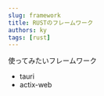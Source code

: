```yaml
---
slug: framework
title: RUSTのフレームワーク
authors: ky
tags: [rust]
---
```


使ってみたいフレームワーク

- tauri
- actix-web 

